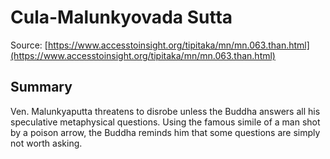 # Cula-Malunkyovada Sutta

Source: [https://www.accesstoinsight.org/tipitaka/mn/mn.063.than.html](https://www.accesstoinsight.org/tipitaka/mn/mn.063.than.html)

## Summary
Ven. Malunkyaputta threatens to disrobe unless the Buddha answers all his speculative metaphysical questions. Using the famous simile of a man shot by a poison arrow, the Buddha reminds him that some questions are simply not worth asking.